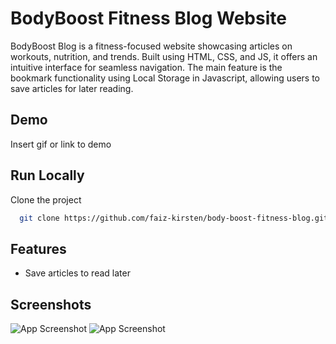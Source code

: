# BodyBoost Fitness Blog Website

BodyBoost Blog is a fitness-focused website showcasing articles on workouts, nutrition, and trends. Built using HTML, CSS, and JS, it offers an intuitive interface for seamless navigation. The main feature is the bookmark functionality using Local Storage in Javascript, allowing users to save articles for later reading.

## Demo

Insert gif or link to demo

## Run Locally

Clone the project

```bash
  git clone https://github.com/faiz-kirsten/body-boost-fitness-blog.git
```

## Features

-   Save articles to read later

## Screenshots

![App Screenshot](https://via.placeholder.com/468x300?text=App+Screenshot+Here)
![App Screenshot](https://via.placeholder.com/468x300?text=App+Screenshot+Here)

